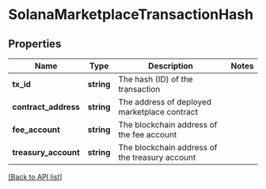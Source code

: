 # SolanaMarketplaceTransactionHash

## Properties

Name | Type | Description | Notes
------------ | ------------- | ------------- | -------------
**tx_id** | **string** | The hash (ID) of the transaction |
**contract_address** | **string** | The address of deployed marketplace contract |
**fee_account** | **string** | The blockchain address of the fee account |
**treasury_account** | **string** | The blockchain address of the treasury account |

[[Back to API list]](../../README.md#api-endpoints)
